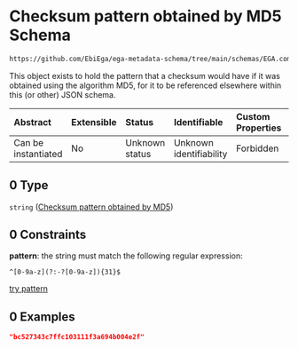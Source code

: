 # Checksum pattern obtained by MD5 Schema

```txt
https://github.com/EbiEga/ega-metadata-schema/tree/main/schemas/EGA.common-definitions.json#/definitions/file_object/properties/unencrypted_checksum/oneOf/0
```

This object exists to hold the pattern that a checksum would have if it was obtained using the algorithm MD5, for it to be referenced elsewhere within this (or other) JSON schema.

| Abstract            | Extensible | Status         | Identifiable            | Custom Properties | Additional Properties | Access Restrictions | Defined In                                                                                |
| :------------------ | :--------- | :------------- | :---------------------- | :---------------- | :-------------------- | :------------------ | :---------------------------------------------------------------------------------------- |
| Can be instantiated | No         | Unknown status | Unknown identifiability | Forbidden         | Allowed               | none                | [EGA.common-definitions.json*](../out/EGA.common-definitions.json "open original schema") |

## 0 Type

`string` ([Checksum pattern obtained by MD5](ega-12-definitions-ega-file-object-properties-checksum-ncitc43522-of-the-unencrypted-file-oneof-checksum-pattern-obtained-by-md5.md))

## 0 Constraints

**pattern**: the string must match the following regular expression: 

```regexp
^[0-9a-z](?:-?[0-9a-z]){31}$
```

[try pattern](https://regexr.com/?expression=%5E%5B0-9a-z%5D\(%3F%3A-%3F%5B0-9a-z%5D\)%7B31%7D%24 "try regular expression with regexr.com")

## 0 Examples

```json
"bc527343c7ffc103111f3a694b004e2f"
```
